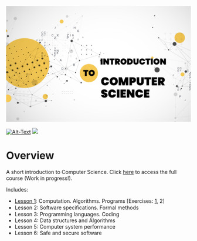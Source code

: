 <img src="/Images/Intro-CS.png" />

[![Alt-Text](https://img.shields.io/static/v1.svg?label=ver&message=1.0&color=success)](docs/start.md)
[![](https://img.shields.io/static/v1.svg?label=license&message=BSD3&color=blue)](LICENSE)

# Overview
A short introduction to Computer Science. Click [here](https://github.com/sparvu/intro2cs/blob/main/Intro-CS.pdf) to access the full course (Work in progress!). 

Includes:

* [Lesson 1](https://github.com/sparvu/intro2cs/blob/main/lesson1/cs1.pdf): Computation. Algorithms. Programs  [Exercises: [1](https://github.com/sparvu/intro2cs/blob/main/lesson1/ex1.pdf), 2]
* Lesson 2: Software speciﬁcations. Formal methods 
* Lesson 3: Programming languages. Coding 
* Lesson 4: Data structures and Algorithms 
* Lesson 5: Computer system performance 
* Lesson 6: Safe and secure software
